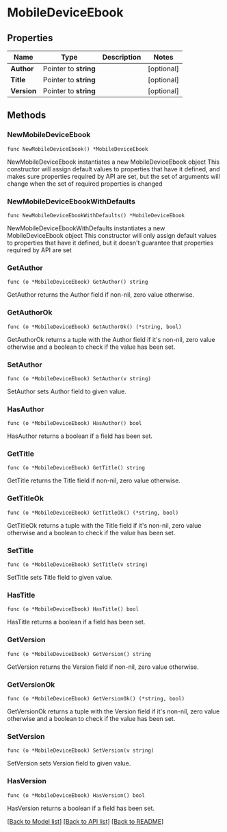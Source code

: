 # MobileDeviceEbook

## Properties

Name | Type | Description | Notes
------------ | ------------- | ------------- | -------------
**Author** | Pointer to **string** |  | [optional] 
**Title** | Pointer to **string** |  | [optional] 
**Version** | Pointer to **string** |  | [optional] 

## Methods

### NewMobileDeviceEbook

`func NewMobileDeviceEbook() *MobileDeviceEbook`

NewMobileDeviceEbook instantiates a new MobileDeviceEbook object
This constructor will assign default values to properties that have it defined,
and makes sure properties required by API are set, but the set of arguments
will change when the set of required properties is changed

### NewMobileDeviceEbookWithDefaults

`func NewMobileDeviceEbookWithDefaults() *MobileDeviceEbook`

NewMobileDeviceEbookWithDefaults instantiates a new MobileDeviceEbook object
This constructor will only assign default values to properties that have it defined,
but it doesn't guarantee that properties required by API are set

### GetAuthor

`func (o *MobileDeviceEbook) GetAuthor() string`

GetAuthor returns the Author field if non-nil, zero value otherwise.

### GetAuthorOk

`func (o *MobileDeviceEbook) GetAuthorOk() (*string, bool)`

GetAuthorOk returns a tuple with the Author field if it's non-nil, zero value otherwise
and a boolean to check if the value has been set.

### SetAuthor

`func (o *MobileDeviceEbook) SetAuthor(v string)`

SetAuthor sets Author field to given value.

### HasAuthor

`func (o *MobileDeviceEbook) HasAuthor() bool`

HasAuthor returns a boolean if a field has been set.

### GetTitle

`func (o *MobileDeviceEbook) GetTitle() string`

GetTitle returns the Title field if non-nil, zero value otherwise.

### GetTitleOk

`func (o *MobileDeviceEbook) GetTitleOk() (*string, bool)`

GetTitleOk returns a tuple with the Title field if it's non-nil, zero value otherwise
and a boolean to check if the value has been set.

### SetTitle

`func (o *MobileDeviceEbook) SetTitle(v string)`

SetTitle sets Title field to given value.

### HasTitle

`func (o *MobileDeviceEbook) HasTitle() bool`

HasTitle returns a boolean if a field has been set.

### GetVersion

`func (o *MobileDeviceEbook) GetVersion() string`

GetVersion returns the Version field if non-nil, zero value otherwise.

### GetVersionOk

`func (o *MobileDeviceEbook) GetVersionOk() (*string, bool)`

GetVersionOk returns a tuple with the Version field if it's non-nil, zero value otherwise
and a boolean to check if the value has been set.

### SetVersion

`func (o *MobileDeviceEbook) SetVersion(v string)`

SetVersion sets Version field to given value.

### HasVersion

`func (o *MobileDeviceEbook) HasVersion() bool`

HasVersion returns a boolean if a field has been set.


[[Back to Model list]](../README.md#documentation-for-models) [[Back to API list]](../README.md#documentation-for-api-endpoints) [[Back to README]](../README.md)


